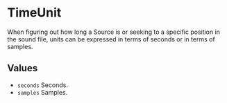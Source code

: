 <!--
category: reference
-->

TimeUnit
===

When figuring out how long a Source is or seeking to a specific position in the sound file, units
can be expressed in terms of seconds or in terms of samples.

Values
---

- `seconds` Seconds.
- `samples` Samples.
